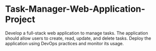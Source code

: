 # Task-Manager-Web-Application-Project
Develop a full-stack web application to manage tasks. The application should allow users to create, read, update, and delete tasks. Deploy the application using DevOps practices and monitor its usage.
